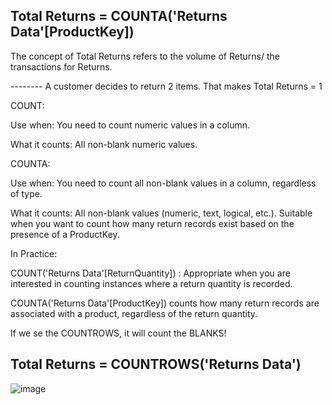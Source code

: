
## Total Returns = COUNTA('Returns Data'[ProductKey])

The concept of Total Returns refers to the volume of Returns/ the transactions for Returns.

-------- A customer decides to return 2 items. That makes Total Returns = 1 

COUNT:

Use when: You need to count numeric values in a column.

What it counts: All non-blank numeric values.

COUNTA:

Use when: You need to count all non-blank values in a column, regardless of type.

What it counts: All non-blank values (numeric, text, logical, etc.). Suitable when you want to count how many return records exist based on the presence of a ProductKey. 

In Practice:

COUNT('Returns Data'[ReturnQuantity]) : Appropriate when you are interested in counting instances where a return quantity is recorded.

COUNTA('Returns Data'[ProductKey]) counts how many return records are associated with a product, regardless of the return quantity.

If we se the COUNTROWS, it will count the BLANKS! 
## Total Returns = COUNTROWS('Returns Data')

![image](https://github.com/marialyk77/PowerBI_Code_Diary/assets/139682076/3d9338cf-26c1-4a59-8c44-cee383571be4)

